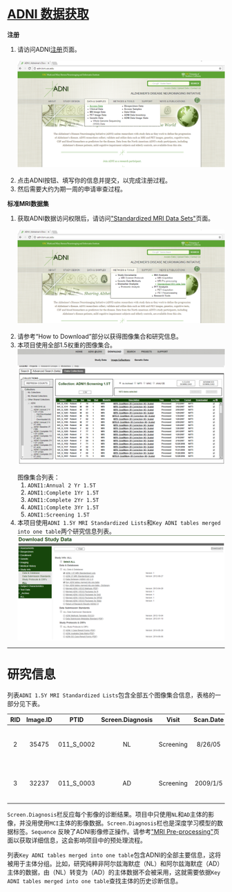 # [ADNI 数据获取](http://adni.loni.usc.edu/)
**注册**<br>
1. 请访问ADNI[注册](http://adni.loni.usc.edu/data-samples/access-data/)页面。<br><br>
![图片ADNI注册](images/sc_adni_access1_en.png)<br><br>
1. 点击ADNI按钮、填写你的信息并提交，以完成注册过程。
1. 然后需要大约为期一周的申请审查过程。

**标准MRI数据集**<br>
1. 获取ADNI数据访问权限后，请访问["Standardized MRI Data Sets"](http://adni.loni.usc.edu/methods/mri-analysis/adni-standardized-data/)页面。<br><br>
![图片标准MRI数据](images/sc_adni_download1_en.png)<br><br>
1. 请参考“How to Download”部分以获得图像集合和研究信息。
1. 本项目使用全部1.5权重的图像集合。
![图片ADNI图像集合](images/sc_adni_download2_en.png)<br><br>
图像集合列表：
   1. `ADNI1:Annual 2 Yr 1.5T`
   1. `ADNI1:Complete 1Yr 1.5T`
   1. `ADNI1:Complete 2Yr 1.5T`
   1. `ADNI1:Complete 3Yr 1.5T`
   1. `ADNI1:Screening 1.5T`
1. 本项目使用`ADNI 1.5Y MRI Standardized Lists`和`Key ADNI tables merged into one table`两个研究信息列表。
![图片ADNI研究信息](images/sc_adni_download3_en.png)

----

# 研究信息
列表`ADNI 1.5Y MRI Standardized Lists`包含全部五个图像集合信息，表格的一部分见下表。

|RID|Image.ID|PTID|Screen.Diagnosis|Visit|Scan.Date|Sequence|Study.ID|Series.ID|
|:----:|:----:|:----:|:----:|:----:|:----:|:----:|:----:|:----:|
|2|35475|011_S_0002|NL|Screening|8/26/05|MPR; GradWarp; B1 Correction; N3; Scaled|1945|9107|
|3|32237|011_S_0003|AD|Screening|2009/1/5|MPR-R; GradWarp; B1 Correction; N3; Scaled|1948|9127|

`Screen.Diagnosis`栏反应每个影像的诊断结果。项目中只使用`NL`和`AD`主体的影像，并没用使用`MCI`主体的影像数据。`Screen.Diagnosis`栏也是深度学习模型的数据标签。`Sequence` 反映了ADNI影像修正操作。请参考["MRI Pre-processing"](http://adni.loni.usc.edu/methods/mri-analysis/mri-pre-processing/)页面以获取详细信息，这会影响项目中的预处理流程。

列表`Key ADNI tables merged into one table`包含ADNI的全部主要信息，这将被用于主体分组。比如，研究纯粹非阿尔兹海默症（NL）和阿尔兹海默症（AD）主体的数据，由（NL）转变为（AD）的主体数据不会被采用，这就需要依据`Key ADNI tables merged into one table`查找主体的历史诊断信息。
